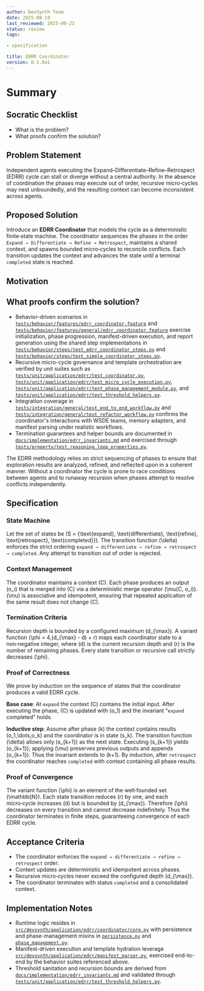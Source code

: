 ```yaml
---
author: DevSynth Team
date: 2025-08-19
last_reviewed: 2025-09-22
status: review
tags:

- specification

title: EDRR Coordinator
version: 0.1.0a1
---
```


<!--
Required metadata fields:
- author: document author
- date: creation date
- last_reviewed: last review date
- status: draft | review | published
- tags: search keywords
- title: short descriptive name
- version: specification version
-->

# Summary

## Socratic Checklist
* What is the problem?
* What proofs confirm the solution?

## Problem Statement

Independent agents executing the Expand–Differentiate–Refine–Retrospect (EDRR) cycle can stall or diverge without a
central authority.  In the absence of coordination the phases may execute out of order, recursive micro‑cycles may nest
unboundedly, and the resulting context can become inconsistent across agents.

## Proposed Solution

Introduce an **EDRR Coordinator** that models the cycle as a deterministic finite‑state machine.  The coordinator
sequences the phases in the order `Expand → Differentiate → Refine → Retrospect`, maintains a shared context, and
spawns bounded micro‑cycles to reconcile conflicts.  Each transition updates the context and advances the state until a
terminal `completed` state is reached.

## Motivation

## What proofs confirm the solution?
- Behavior-driven scenarios in [`tests/behavior/features/edrr_coordinator.feature`](../../tests/behavior/features/edrr_coordinator.feature) and [`tests/behavior/features/general/edrr_coordinator.feature`](../../tests/behavior/features/general/edrr_coordinator.feature) exercise initialization, phase progression, manifest-driven execution, and report generation using the shared step implementations in [`tests/behavior/steps/test_edrr_coordinator_steps.py`](../../tests/behavior/steps/test_edrr_coordinator_steps.py) and [`tests/behavior/steps/test_simple_coordinator_steps.py`](../../tests/behavior/steps/test_simple_coordinator_steps.py).
- Recursive micro-cycle governance and template orchestration are verified by unit suites such as [`tests/unit/application/edrr/test_coordinator.py`](../../tests/unit/application/edrr/test_coordinator.py), [`tests/unit/application/edrr/test_micro_cycle_execution.py`](../../tests/unit/application/edrr/test_micro_cycle_execution.py), [`tests/unit/application/edrr/test_phase_management_module.py`](../../tests/unit/application/edrr/test_phase_management_module.py), and [`tests/unit/application/edrr/test_threshold_helpers.py`](../../tests/unit/application/edrr/test_threshold_helpers.py).
- Integration coverage in [`tests/integration/general/test_end_to_end_workflow.py`](../../tests/integration/general/test_end_to_end_workflow.py) and [`tests/integration/general/test_refactor_workflow.py`](../../tests/integration/general/test_refactor_workflow.py) confirms the coordinator's interactions with WSDE teams, memory adapters, and manifest parsing under realistic workflows.
- Termination guarantees and helper bounds are documented in [`docs/implementation/edrr_invariants.md`](../implementation/edrr_invariants.md) and exercised through [`tests/property/test_reasoning_loop_properties.py`](../../tests/property/test_reasoning_loop_properties.py).


The EDRR methodology relies on strict sequencing of phases to ensure that exploration results are
analyzed, refined, and reflected upon in a coherent manner.  Without a coordinator the cycle is
prone to race conditions between agents and to runaway recursion when phases attempt to resolve
conflicts independently.

## Specification

### State Machine

Let the set of states be \(S = \{\text{expand}, \text{differentiate}, \text{refine}, \text{retrospect}, \text{completed}\}\).
The transition function \(\delta\) enforces the strict ordering
`expand → differentiate → refine → retrospect → completed`.  Any attempt to transition out of
order is rejected.

### Context Management

The coordinator maintains a context \(C\).  Each phase produces an output \(o_i\) that is merged
into \(C\) via a deterministic merge operator \(\mu(C, o_i)\).  \(\mu\) is associative and
idempotent, ensuring that repeated application of the same result does not change \(C\).

### Termination Criteria

Recursion depth is bounded by a configured maximum \(d_{\max}\).  A variant function \(\phi =
4\,(d_{\max} - d) + r\) maps each coordinator state to a non‑negative integer, where \(d\) is the
current recursion depth and \(r\) is the number of remaining phases.  Every state transition or
recursive call strictly decreases \(\phi\).

### Proof of Correctness

We prove by induction on the sequence of states that the coordinator produces a valid EDRR cycle.

**Base case**: At `expand` the context \(C\) contains the initial input.  After executing the
phase, \(C\) is updated with \(o_1\) and the invariant “`expand` completed” holds.

**Inductive step**: Assume after phase \(k\) the context contains results \(o_1,\dots,o_k\) and the
coordinator is in state \(s_k\).  The transition function \(\delta\) allows only \(s_{k+1}\) as the
next state.  Executing \(s_{k+1}\) yields \(o_{k+1}\); applying \(\mu\) preserves previous outputs
and appends \(o_{k+1}\).  Thus the invariant extends to \(k+1\).  By induction, after
`retrospect` the coordinator reaches `completed` with context containing all phase results.

### Proof of Convergence

The variant function \(\phi\) is an element of the well‑founded set \(\mathbb{N}\).  Each state
transition reduces \(r\) by one, and each micro‑cycle increases \(d\) but is bounded by
\(d_{\max}\).  Therefore \(\phi\) decreases on every transition and cannot decrease indefinitely.
Thus the coordinator terminates in finite steps, guaranteeing convergence of each EDRR cycle.

## Acceptance Criteria

- The coordinator enforces the `expand → differentiate → refine → retrospect` order.
- Context updates are deterministic and idempotent across phases.
- Recursive micro‑cycles never exceed the configured depth \(d_{\max}\).
- The coordinator terminates with status `completed` and a consolidated context.

## Implementation Notes

- Runtime logic resides in [`src/devsynth/application/edrr/coordinator/core.py`](../../src/devsynth/application/edrr/coordinator/core.py) with persistence and phase-management mixins in [`persistence.py`](../../src/devsynth/application/edrr/coordinator/persistence.py) and [`phase_management.py`](../../src/devsynth/application/edrr/coordinator/phase_management.py).
- Manifest-driven execution and template hydration leverage [`src/devsynth/application/edrr/manifest_parser.py`](../../src/devsynth/application/edrr/manifest_parser.py), exercised end-to-end by the behavior suites referenced above.
- Threshold sanitation and recursion bounds are derived from [`docs/implementation/edrr_invariants.md`](../implementation/edrr_invariants.md) and validated through [`tests/unit/application/edrr/test_threshold_helpers.py`](../../tests/unit/application/edrr/test_threshold_helpers.py).
